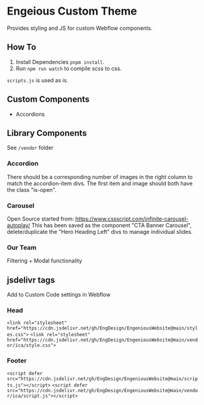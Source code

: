 # Engeious Custom Theme

Provides styling and JS for custom Webflow components.

## How To
1. Install Dependencies `pnpm install`.
2. Run `npm run watch` to compile scss to css.

`scripts.js` is used as is.

## Custom Components
- Accordions

## Library Components
See `/vendor` folder

### Accordion
There should be a corresponding number of images in the right column to match the accordion-item divs. The first item and image should both have the class "is-open".

### Carousel
Open Source started from: https://www.cssscript.com/infinite-carousel-autoplay/
This has been saved as the component "CTA Banner Carousel", delete/duplicate the "Hero Heading Left" divs to manage individual slides.

### Our Team
Filtering + Modal functionality

## jsdelivr tags
Add to Custom Code settings in Webflow
### Head
`<link rel="stylesheet" href="https://cdn.jsdelivr.net/gh/EngDesign/EngeniousWebsite@main/styles.css">`
`<link rel="stylesheet" href="https://cdn.jsdelivr.net/gh/EngDesign/EngeniousWebsite@main/vendor/ica/style.css">`
### Footer
`<script defer src="https://cdn.jsdelivr.net/gh/EngDesign/EngeniousWebsite@main/scripts.js"></script>`
`<script defer src="https://cdn.jsdelivr.net/gh/EngDesign/EngeniousWebsite@main/vendor/ica/script.js"></script>`

